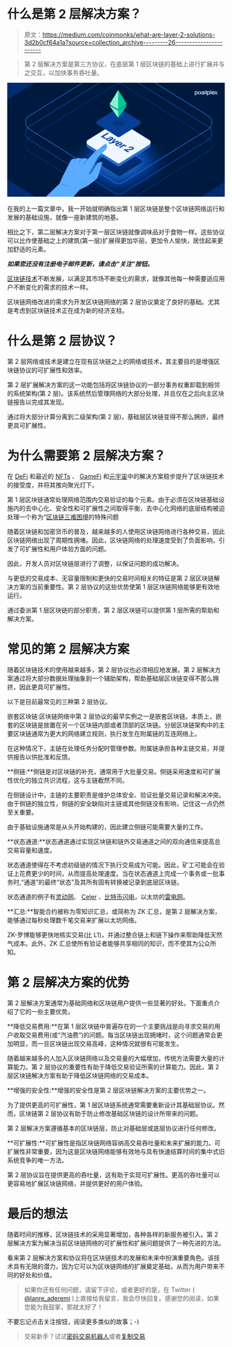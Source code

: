 # 什么是第 2 层解决方案？

> 原文：<https://medium.com/coinmonks/what-are-layer-2-solutions-3d2b0cf64a1a?source=collection_archive---------26----------------------->

> 第 2 层解决方案是第三方协议，在底层第 1 层区块链的基础上进行扩展并与之交互，以加快事务吞吐量。

![](img/a76485752f0bf77a2e91b5d2b4f858ce.png)

在我的上一篇文章中，我一开始就明确指出第 1 层区块链是整个区块链网络运行和发展的基础设施，就像一座新建筑的地基。

相比之下，第二层解决方案对于第一层区块链就像调味品对于食物一样。这些协议可以比作使基础之上的建筑(第一层)扩展得更加华丽，更加令人愉快，居住起来更加舒适的元素。

***如果您还没有注册电子邮件更新，请点击“关注”按钮。***

[区块链技术](/coinmonks/blockchain-for-10-year-olds-c2728b94e00e)不断发展，以满足其市场不断变化的需求，就像其他每一种需要适应用户不断变化的需求的技术一样。

区块链网络改进的需求为开发区块链网络的第 2 层协议奠定了良好的基础。尤其是考虑到区块链技术正在成为新的经济支柱。

# 什么是第 2 层协议？

第 2 层网络或技术是建立在现有区块链之上的网络或技术，其主要目的是增强区块链协议的可扩展性和效率。

第 2 层扩展解决方案的这一功能包括将区块链协议的一部分事务权重卸载到相邻的系统架构(第 2 层)。该系统然后管理网络的大部分处理，并且仅在之后向主区块链报告以完成其发现。

通过将大部分计算分离到二级架构(第 2 层)，基础层区块链变得不那么拥挤，最终更具可扩展性。

# 为什么需要第 2 层解决方案？

在 [DeFi](/coinmonks/defi-for-10-year-olds-what-is-decentralized-finance-and-how-does-it-work-2e7575a9668f) 和最近的 [NFTs](/coinmonks/nfts-for-10-year-olds-what-is-an-nft-non-fungible-tokens-explained-f3b9369a038c) 、 [GameFi](/coinmonks/gamefi-the-new-generation-of-gaming-d9e011c71f0a) 和[元宇宙](https://www.googleadservices.com/pagead/aclk?sa=L&ai=DChcSEwjs5eKBoMP5AhWI4VEKHWaWC80YABAAGgJ3cw&ohost=www.google.com&cid=CAESauD2fabx_y5L8nMLu1YKpZPSuB6nWrsKscfXVidoKXbqwNbthl3Cq4yT8CbDPzsmciQ096_VcSgAE64QJQEPASuLtl2qcp8Dm7WlUQMCq3NuC-EAdQOsQnpJqjc2mOrnNwA_rYKodYSToKk&sig=AOD64_1St8p5PuYi0ZXNelciARHZ5XKevA&q&adurl&ved=2ahUKEwi5jtyBoMP5AhUKqaQKHSWzAUIQ0Qx6BAgCEAE)中的解决方案稳步提升了区块链技术的接受度，并将其推向聚光灯下。

第 1 层区块链通常处理网络范围内交易验证的每个元素。由于必须在区块链基础设施内的去中心化、安全性和可扩展性之间取得平衡，去中心化网络的底层结构被迫处理一个称为“[区块链三难困境](https://www.gemini.com/cryptopedia/blockchain-trilemma-decentralization-scalability-definition#:~:text=Summary,all%20three%20elements%20at%20once.)的特殊问题

随着区块链和加密货币的普及，越来越多的人使用区块链网络进行各种交易，因此区块链网络出现了周期性拥堵。因此，区块链网络的处理速度受到了负面影响，引发了可扩展性和用户体验方面的问题。

因此，开发人员对区块链层进行了调整，以保证问题的成功解决。

与更低的交易成本、无容量限制和更快的交易时间相关的特征是第 2 层区块链解决方案的当前重要性。第 2 层协议的这些优势使第 1 层区块链网络能够更有效地运行。

通过委派第 1 层区块链的部分职责，第 2 层区块链可以提供第 1 层所需的帮助和解决方案。

# 常见的第 2 层解决方案

随着区块链技术的使用越来越多，第 2 层协议也必须相应地发展。第 2 层解决方案通过将大部分数据处理抽象到一个辅助架构，帮助基础层区块链变得不那么拥挤，因此更具可扩展性。

以下是目前最常见的三种第 2 层协议。

嵌套区块链:区块链网络中第 2 层协议的最早实例之一是嵌套区块链。本质上，嵌套的区块链是放置在另一个区块链内部或者顶部的区块链。分层区块链架构中的主要区块链通常为更大的网络建立规则，执行发生在附属链的互连网络上。

在这种情况下，主链在处理任务分配时管理参数。附属链承担各种主链交易，并提供报告以供批准和反馈。

**侧链:**侧链是对区块链的补充，通常用于大批量交易。侧链采用速度和可扩展性优化的独立共识流程，这与主链截然不同。

在侧链设计中，主链的主要职责是维护总体安全、验证批量交易记录和解决冲突。由于侧链的独立性，侧链的安全缺陷对主链或其他侧链没有影响，记住这一点仍然至关重要。

由于基础设施通常是从头开始构建的，因此建立侧链可能需要大量的工作。

**状态通道:**状态通道通过实现区块链和链外交易通道之间的双向通信来提高总交易容量和速度。

状态通道使得在不考虑初级链的情况下执行交易成为可能。因此，矿工可能会在验证上花费更少的时间，从而提高处理速度。当在状态通道上完成一个事务或一批事务时,“通道”的最终“状态”及其所有固有转换被记录到底层区块链。

状态通道的例子有[灵动网](https://liquid.net/)、 [Celer](https://www.celer.network/) 、[比特币闪电](https://lightning.network/)，以太坊的[雷电网](https://raiden.network/)。

**汇总:**智能合约被称为零知识汇总，或简称为 ZK 汇总，是第 2 层解决方案，能够通过每秒处理数千笔交易来扩展以太坊网络。

ZK-罗博能够更快地核实交易(比 L1)，并通过整合链上和链下操作来帮助降低天然气成本。此外，ZK 汇总使所有验证者能够共享相同的知识，而不使其为公众所知。

# 第 2 层解决方案的优势

第 2 层解决方案通常为基础网络和区块链用户提供一些显著的好处。下面重点介绍了它的一些主要优势。

**降低交易费用:**在第 1 层区块链中普遍存在的一个主要挑战是向寻求交易的用户收取交易费用(或“汽油费”)的问题。每当区块链出现拥堵时，这个问题通常会更加明显，而一旦区块链出现交易高峰，这种情况就很有可能发生。

随着越来越多的人加入区块链网络以及交易量的大幅增加，传统方法需要大量的计算能力。第 2 层协议的重要性有助于降低交易验证所需的计算能力。因此，第 2 层区块链解决方案有助于降低区块链网络的交易成本。

**增强的安全性:**增强的安全性是第 2 层区块链解决方案的主要优势之一。

为了提供更高的可扩展性，第 1 层区块链系统通常需要重新设计其基础层协议。然而，区块链第 2 层协议有助于防止修改基础区块链的设计所带来的问题。

第 2 层解决方案遵循基本的区块链层，防止对基础层或底层协议进行任何修改。

**可扩展性:**可扩展性是指区块链网络容纳高交易吞吐量和未来扩展的能力。可扩展性非常重要，因为这是区块链网络能够有效地与具有快速结算时间的集中式旧系统竞争的唯一方法。

第 2 层协议旨在提供更高的吞吐量，这有助于实现可扩展性。更高的吞吐量可以更容易地扩展区块链网络，并提供更好的用户体验。

# 最后的想法

随着时间的推移，区块链技术的采用显著增加，各种各样的新服务被引入。第 2 层解决方案为解决当前区块链网络的可扩展性和扩展问题提供了一种先进的方法。

看来第 2 层解决方案和协议将在区块链技术的发展和未来中扮演重要角色。该技术具有无限的潜力，因为它可以为区块链网络的扩展奠定基础，从而为用户带来不同的好处和价值。

> 如果你还有任何问题，请留下评论，或者更好的是，在 Twitter ( [@lanre_aderemi](https://twitter.com/Lanre_aderemi) )上直接给我留言，我会尽快回复。感谢您的阅读，如果您能为我鼓掌，那就太好了！

不要忘记点击关注按钮，阅读更多类似的故事；-)

> 交易新手？试试[密码交易机器人](/coinmonks/crypto-trading-bot-c2ffce8acb2a)或者[复制交易](/coinmonks/top-10-crypto-copy-trading-platforms-for-beginners-d0c37c7d698c)